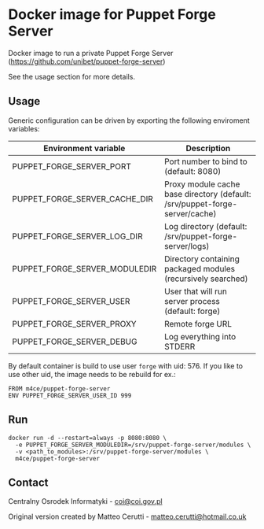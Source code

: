 # Docker image for Puppet Forge Server
Docker image to run a private Puppet Forge Server (https://github.com/unibet/puppet-forge-server)

See the usage section for more details.

## Usage
Generic configuration can be driven by exporting the following enviroment variables:

| Environment variable  | Description |
| ------------- | ------------- |
| PUPPET_FORGE_SERVER_PORT | Port number to bind to (default: 8080) |
| PUPPET_FORGE_SERVER_CACHE_DIR | Proxy module cache base directory (default: /srv/puppet-forge-server/cache) |
| PUPPET_FORGE_SERVER_LOG_DIR | Log directory (default: /srv/puppet-forge-server/logs) |
| PUPPET_FORGE_SERVER_MODULEDIR | Directory containing packaged modules (recursively searched) |
| PUPPET_FORGE_SERVER_USER | User that will run server process (default: forge)
| PUPPET_FORGE_SERVER_PROXY | Remote forge URL |
| PUPPET_FORGE_SERVER_DEBUG | Log everything into STDERR |

By default container is build to use user `forge` with uid: 576. If you like to use other uid, the image needs to be rebuild for ex.:

```
FROM m4ce/puppet-forge-server
ENV PUPPET_FORGE_SERVER_USER_ID 999
```

## Run
```
docker run -d --restart=always -p 8080:8080 \
  -e PUPPET_FORGE_SERVER_MODULEDIR=/srv/puppet-forge-server/modules \
  -v <path_to_modules>:/srv/puppet-forge-server/modules \
  m4ce/puppet-forge-server
```

## Contact
Centralny Osrodek Informatyki - coi@coi.gov.pl

Original version created by Matteo Cerutti - matteo.cerutti@hotmail.co.uk

